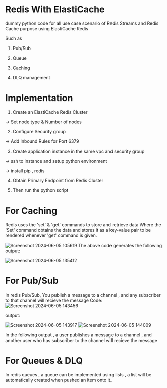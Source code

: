 # Redis With ElastiCache

dummy python code for all use case scenario of Redis Streams and Redis Cache purpose using ElastiCache Redis

Such as

1. Pub/Sub

2. Queue

3. Caching

4. DLQ management

# Implementation

1. Create an ElastiCache Redis Cluster 

→ Set node type & Number of nodes

2. Configure Security group 

→ Add Inbound Rules for Port 6379

3. Create application instance in the same vpc and security group

→ ssh to instance and setup python environment

-> install pip , redis

4. Obtain Primary Endpoint from Redis Cluster

5. Then run the python script

# For Caching 

Redis uses the 'set' & 'get' commands to store and retrieve data
Where the 'Set' command obtains the data and stores it as a key-value pair to be rendered whenever 'get' command is given.

![Screenshot 2024-06-05 105619](https://github.com/YashPradhan77/Redis-with-ElastiCache/assets/83752766/7eaab256-0aa6-481b-b2c4-b56889ce1a6d)
The above code generates the following output:

![Screenshot 2024-06-05 135412](https://github.com/YashPradhan77/Redis-with-ElastiCache/assets/83752766/c6cabbff-7cf4-4b1d-bc1b-331412277186)

# For Pub/Sub
In redis Pub/Sub, You publish a message to a channel , and any subscriber to that channel will recieve the message
Code:
![Screenshot 2024-06-05 143456](https://github.com/YashPradhan77/Redis-with-ElastiCache/assets/83752766/0e8ad6b0-aec1-40df-b71a-0cc577b2feee)

output:

![Screenshot 2024-06-05 143917](https://github.com/YashPradhan77/Redis-with-ElastiCache/assets/83752766/4624ff52-d906-43a7-a346-aa5a35b8b537)
![Screenshot 2024-06-05 144009](https://github.com/YashPradhan77/Redis-with-ElastiCache/assets/83752766/5d30704c-f96c-4954-a584-4c84680acb7b)

In the following output , a user publishes a message to a channel , and another user who has subscriber to the channel will recieve the message

# For Queues & DLQ
In redis queues , a queue can be implemented using lists , a list will be automatically created when pushed an item onto it.
